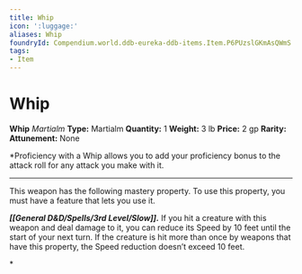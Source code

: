 ```yaml
---
title: Whip
icon: ':luggage:'
aliases: Whip
foundryId: Compendium.world.ddb-eureka-ddb-items.Item.P6PUzslGKmAsQWmS
tags:
- Item
---
```


# Whip

**Whip**
_Martialm_
**Type:** Martialm
**Quantity:** 1
**Weight:** 3 lb
**Price:** 2 gp
**Rarity:** 
**Attunement:** None

*Proficiency with a Whip allows you to add your proficiency bonus to the attack roll for any attack you make with it.
<div class="mastery-container"><hr />
<p>This weapon has the following mastery property. To use this property, you must have a feature that lets you use it.

***[[General D&D/Spells/3rd Level/Slow]].*** If you hit a creature with this weapon and deal damage to it, you can reduce its Speed by 10 feet until the start of your next turn. If the creature is hit more than once by weapons that have this property, the Speed reduction doesn’t exceed 10 feet.</p>*